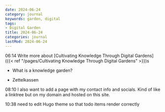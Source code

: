 ```yaml
---
date: 2024-06-24
category: journal
keywords: garden, digital
tags:
- Digital Garden
title: 2024-06-24
categories: journal
lastMod: 2024-06-24
---
```

06:14 Write more about [Cultivating Knowledge Through Digital Gardens]({{< ref "/pages/Cultivating Knowledge Through Digital Gardens" >}})s

  + What is a knowledge garden?

  + Zettelkassen

08:10 I also want to add a page with my contact info and socials. Kind of like a linktree but on my domain and hosted on this site.

10:38 need to edit Hugo theme so that todo items render correctly
